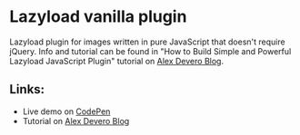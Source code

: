 # Lazyload vanilla plugin
Lazyload plugin for images written in pure JavaScript that doesn't require jQuery. Info and tutorial can be found in "How to Build Simple and Powerful Lazyload JavaScript Plugin" tutorial on [Alex Devero Blog](http://blog.alexdevero.com/).

## Links:
- Live demo on [CodePen](http://codepen.io/alexdevero/pen/Xprxrx)
- Tutorial on [Alex Devero Blog](http://blog.alexdevero.com/)
